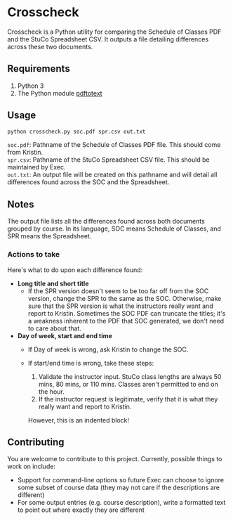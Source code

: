 # Crosscheck

Crosscheck is a Python utility for comparing the Schedule of Classes PDF and the StuCo Spreadsheet CSV. It outputs a file detailing differences across these two documents.

## Requirements

1. Python 3
2. The Python module [pdftotext](https://pypi.org/project/pdftotext/)

## Usage

```bash
python crosscheck.py soc.pdf spr.csv out.txt
```
`soc.pdf`: Pathname of the Schedule of Classes PDF file. This should come from Kristin.\
`spr.csv`: Pathname of the StuCo Spreadsheet CSV file. This should be maintained by Exec.\
`out.txt`: An output file will be created on this pathname and will detail all differences found across the SOC and the Spreadsheet.

## Notes
The output file lists all the differences found across both documents grouped by course. In its language, SOC means Schedule of Classes, and SPR means the Spreadsheet.

### Actions to take
Here's what to do upon each difference found:

- **Long title and short title**
    - If the SPR version doesn't seem to be too far off from the SOC version, change the SPR to the same as the SOC. Otherwise, make sure that the SPR version is what the instructors really want and report to Kristin. Sometimes the SOC PDF can truncate the titles; it's a weakness inherent to the PDF that SOC generated, we don't need to care about that.
- **Day of week, start and end time**
    - If Day of week is wrong, ask Kristin to change the SOC.
    - If start/end time is wrong, take these steps:
        1. Validate the instructor input. StuCo class lengths are always 50 mins, 80 mins, or 110 mins. Classes aren't permitted to end on the hour.
        2. If the instructor request is legitimate, verify that it is what they really want and report to Kristin.
        
        However, this is an indented block!

## Contributing

You are welcome to contribute to this project. Currently, possible things to work on include:
- Support for command-line options so future Exec can choose to ignore some subset of course data (they may not care if the descriptions are different)
- For some output entries (e.g. course description), write a formatted text to point out where exactly they are different

